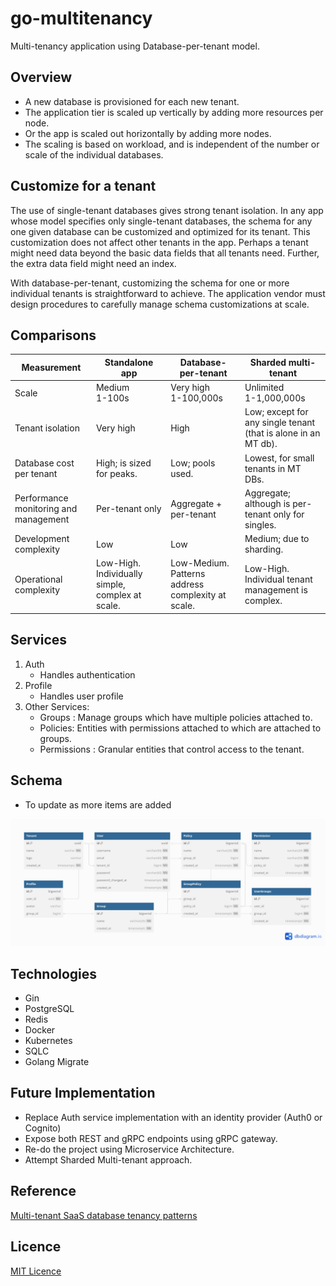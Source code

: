 # go-multitenancy

Multi-tenancy application using Database-per-tenant model.

## Overview

- A new database is provisioned for each new tenant.
- The application tier is scaled up vertically by adding more resources per node.
- Or the app is scaled out horizontally by adding more nodes.
- The scaling is based on workload, and is independent of the number or scale of the individual databases.

## Customize for a tenant

The use of single-tenant databases gives strong tenant isolation. In any app whose model specifies only single-tenant databases, the schema for any one given database can be customized and optimized for its tenant. This customization does not affect other tenants in the app. Perhaps a tenant might need data beyond the basic data fields that all tenants need. Further, the extra data field might need an index.

With database-per-tenant, customizing the schema for one or more individual tenants is straightforward to achieve. The application vendor must design procedures to carefully manage schema customizations at scale.

## Comparisons

| Measurement                           | Standalone app                                   | Database-per-tenant                               | Sharded multi-tenant                                           |
| ------------------------------------- | ------------------------------------------------ | ------------------------------------------------- | -------------------------------------------------------------- |
| Scale                                 | Medium<br/>1-100s                                | Very high<br />1-100,000s                         | Unlimited<br />1-1,000,000s                                    |
| Tenant isolation                      | Very high                                        | High                                              | Low; except for any single tenant (that is alone in an MT db). |
| Database cost per tenant              | High; is sized for peaks.                        | Low; pools used.                                  | Lowest, for small tenants in MT DBs.                           |
| Performance monitoring and management | Per-tenant only                                  | Aggregate + per-tenant                            | Aggregate; although is per-tenant only for singles.            |
| Development complexity                | Low                                              | Low                                               | Medium; due to sharding.                                       |
| Operational complexity                | Low-High. Individually simple, complex at scale. | Low-Medium. Patterns address complexity at scale. | Low-High. Individual tenant management is complex.             |

## Services

1. Auth
   - Handles authentication
2. Profile
   - Handles user profile
3. Other Services:
   - Groups : Manage groups which have multiple policies attached to.
   - Policies: Entities with permissions attached to which are attached to groups.
   - Permissions : Granular entities that control access to the tenant.

## Schema

- To update as more items are added

![Schema](./go-multitenancy.png)

## Technologies

- Gin
- PostgreSQL
- Redis
- Docker
- Kubernetes
- SQLC
- Golang Migrate

## Future Implementation

- Replace Auth service implementation with an identity provider (Auth0 or Cognito)
- Expose both REST and gRPC endpoints using gRPC gateway.
- Re-do the project using Microservice Architecture.
- Attempt Sharded Multi-tenant approach.

## Reference

[Multi-tenant SaaS database tenancy patterns](https://learn.microsoft.com/en-us/azure/azure-sql/database/saas-tenancy-app-design-patterns?view=azuresql-db)

## Licence

[MIT Licence](./LICENSE)
